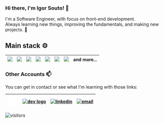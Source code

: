 ### Hi there, I'm Igor Souto! 👋 

I'm a Software Engineer, with focus on front-end development.  
Always learning new things, improving the fundamentals, and making new projects. 🚀  


## Main stack ⚙️

| <img height="40px" src="https://cdn.svgporn.com/logos/html-5.svg"> | <img height="40px" src="https://cdn.svgporn.com/logos/css-3.svg"> | <img height="40px" src="https://cdn.svgporn.com/logos/javascript.svg"> | <img height="40px" src="https://cdn.svgporn.com/logos/vue.svg"> | <img height="40px" src="https://i.ibb.co/MGPxg7q/nodejs-logo-FBE122-E377-seeklogo-com.png"> | <img height="40px" src="https://i.ibb.co/mGV04pc/320px-React-icon-svg.png"> | <img height ="40px" src="https://i.ibb.co/HCj91Cj/docker-13-1175230.png"> | **and more...** |
|---|---|---|---|---|---|---|---|


### Other Accounts 📫

You can get in contact or see what I'm learning with those links:

| [<img src="https://raw.githubusercontent.com/Delta456/Delta456/master/img/github.png" alt="github logo" width="34">](https://github.com/soutoigor) | [<img src="https://raw.githubusercontent.com/Delta456/Delta456/master/img/dev.png" alt="dev logo" width="24">](https://dev.to/soutoigor)| [<img src="https://i.ibb.co/H2fR0d7/download.png" alt="linkedin" width="24">](https://www.linkedin.com/in/igor-souto/)| [<img src="https://i.ibb.co/KK7YJ1D/gmail-email-logo-png-16.png" alt="email" width="24">](mailto:igor_souto@outlook.com)| 
|---|---|---|---|

![visitors](https://visitor-badge.glitch.me/badge?page_id=soutoigor.soutoigor)
